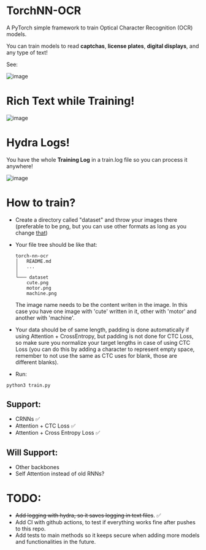 # TorchNN-OCR



A PyTorch simple framework to train Optical Character Recognition (OCR) models. 

You can train models to read **captchas**, **license plates**, **digital displays**, and any type of text!

See:

![image](https://user-images.githubusercontent.com/56324869/206953640-087d17b1-a0a7-4f99-ad82-d8c93365bd41.png)


# Rich Text while Training!

![image](https://user-images.githubusercontent.com/56324869/206952565-1da49dc0-d3ee-4328-8855-19f62aafb435.png)

# Hydra Logs!
You have the whole **Training Log** in a train.log file so you can process it anywhere!

![image](https://user-images.githubusercontent.com/56324869/207184241-855019e3-889d-4c2d-ae11-62dd73f62352.png)


# How to train?


- Create a directory called "dataset" and throw your images there (preferable to be png, but you can use other formats as long as you change [that](https://github.com/GabrielDornelles/EchidNet-OCR/blob/5275b1169051763fbb08f583871a28e88c706454/train.py#L56))

- Your file tree should be like that:
    ```
    torch-nn-ocr
    │   README.md
    │   ...  
    │
    └─── dataset
        cute.png
        motor.png
        machine.png
    ```
    The image name needs to be the content writen in the image. In this case you have one image with 'cute' written in it, other with 'motor' and another with 'machine'.

- Your data should be of same length, padding is done automatically if using Attention + CrossEntropy, but padding is not done for CTC Loss, so make sure you normalize your target lengths in case of using CTC Loss (you can do this by adding a character to represent empty space, remember to not use the same as CTC uses for blank, those are different blanks).

- Run:
```sh
python3 train.py
```
## Support:

- CRNNs ✅
- Attention + CTC Loss ✅ 
- Attention + Cross Entropy Loss ✅

## Will Support:
- Other backbones
- Self Attention instead of old RNNs?

# TODO:
- ~~Add logging with hydra, so it saves logging in text files~~. ✅
- Add CI with github actions, to test if everything works fine after pushes to this repo.
- Add tests to main methods so it keeps secure when adding more models and functionalities in the future.
